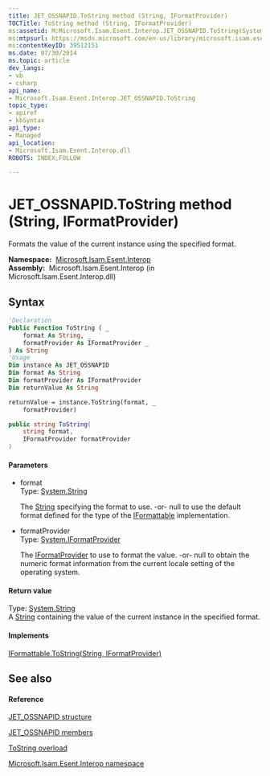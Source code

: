 ```yaml
---
title: JET_OSSNAPID.ToString method (String, IFormatProvider)
TOCTitle: ToString method (String, IFormatProvider)
ms:assetid: M:Microsoft.Isam.Esent.Interop.JET_OSSNAPID.ToString(System.String,System.IFormatProvider)
ms:mtpsurl: https://msdn.microsoft.com/en-us/library/microsoft.isam.esent.interop.jet_ossnapid.tostring(v=EXCHG.10)
ms:contentKeyID: 39512151
ms.date: 07/30/2014
ms.topic: article
dev_langs:
- vb
- csharp
api_name: 
- Microsoft.Isam.Esent.Interop.JET_OSSNAPID.ToString
topic_type: 
- apiref
- kbSyntax
api_type: 
- Managed
api_location: 
- Microsoft.Isam.Esent.Interop.dll
ROBOTS: INDEX,FOLLOW

---
```


# JET_OSSNAPID.ToString method (String, IFormatProvider)

Formats the value of the current instance using the specified format.

**Namespace:**  [Microsoft.Isam.Esent.Interop](hh596136\(v=exchg.10\).md)  
**Assembly:**  Microsoft.Isam.Esent.Interop (in Microsoft.Isam.Esent.Interop.dll)

## Syntax

``` vb
'Declaration
Public Function ToString ( _
    format As String, _
    formatProvider As IFormatProvider _
) As String
'Usage
Dim instance As JET_OSSNAPID
Dim format As String
Dim formatProvider As IFormatProvider
Dim returnValue As String

returnValue = instance.ToString(format, _
    formatProvider)
```

``` csharp
public string ToString(
    string format,
    IFormatProvider formatProvider
)
```

#### Parameters

  - format  
    Type: [System.String](https://docs.microsoft.com/dotnet/api/system.string?redirectedfrom=MSDN)  
    
    The [String](https://docs.microsoft.com/dotnet/api/system.string?redirectedfrom=MSDN) specifying the format to use. -or- null to use the default format defined for the type of the [IFormattable](https://docs.microsoft.com/dotnet/api/system.iformattable?redirectedfrom=MSDN) implementation.

<!-- end list -->

  - formatProvider  
    Type: [System.IFormatProvider](https://docs.microsoft.com/dotnet/api/system.iformatprovider?redirectedfrom=MSDN)  
    
    The [IFormatProvider](https://docs.microsoft.com/dotnet/api/system.iformatprovider?redirectedfrom=MSDN) to use to format the value. -or- null to obtain the numeric format information from the current locale setting of the operating system.

#### Return value

Type: [System.String](https://docs.microsoft.com/dotnet/api/system.string?redirectedfrom=MSDN)  
A [String](https://docs.microsoft.com/dotnet/api/system.string?redirectedfrom=MSDN) containing the value of the current instance in the specified format.  

#### Implements

[IFormattable.ToString(String, IFormatProvider)](https://docs.microsoft.com/dotnet/api/system.iformattable.tostring?redirectedfrom=MSDN#System_IFormattable_ToString_System_String_System_IFormatProvider_)  

## See also

#### Reference

[JET_OSSNAPID structure](hh558483\(v=exchg.10\).md)

[JET_OSSNAPID members](hh596352\(v=exchg.10\).md)

[ToString overload](hh564473\(v=exchg.10\).md)

[Microsoft.Isam.Esent.Interop namespace](hh596136\(v=exchg.10\).md)

